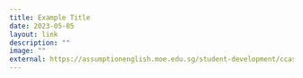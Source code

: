 ```yaml
---
title: Example Title
date: 2023-05-05
layout: link
description: ""
image: ""
external: https://assumptionenglish.moe.edu.sg/student-development/ccas/direct-school-admission-dsa/
---
```


